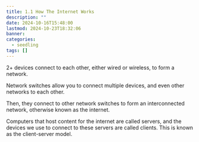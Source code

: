 ```yaml
---
title: 1.1 How The Internet Works
description: ""
date: 2024-10-16T15:48:00
lastmod: 2024-10-23T18:32:06
banner: 
categories:
  - seedling
tags: []
---
```

2+ devices connect to each other, either wired or wireless, to form a network.  
  
Network switches allow you to connect multiple devices, and even other networks to each other.  
  
Then, they connect to other network switches to form an interconnected network, otherwise known as the internet.  
  
Computers that host content for the internet are called servers, and the devices we use to connect to these servers are called clients. This is known as the client-server model.  
